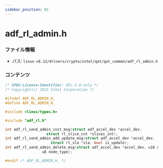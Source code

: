 ```yaml
---
sidebar_position: 82
---
```

# adf_rl_admin.h

### ファイル情報

- パス: `linux-v6.12/drivers/crypto/intel/qat/qat_common/adf_rl_admin.h`

### コンテンツ

```h
/* SPDX-License-Identifier: GPL-2.0-only */
/* Copyright(c) 2023 Intel Corporation */

#ifndef ADF_RL_ADMIN_H_
#define ADF_RL_ADMIN_H_

#include <linux/types.h>

#include "adf_rl.h"

int adf_rl_send_admin_init_msg(struct adf_accel_dev *accel_dev,
			       struct rl_slice_cnt *slices_int);
int adf_rl_send_admin_add_update_msg(struct adf_accel_dev *accel_dev,
				     struct rl_sla *sla, bool is_update);
int adf_rl_send_admin_delete_msg(struct adf_accel_dev *accel_dev, u16 node_id,
				 u8 node_type);

#endif /* ADF_RL_ADMIN_H_ */

```
